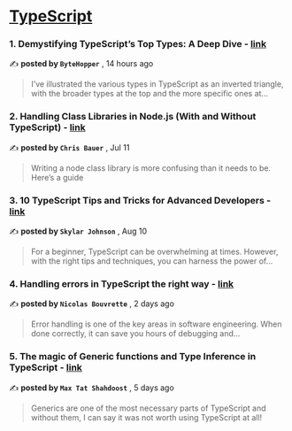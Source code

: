 
<h1><a href=https://medium.com/tag/typescript-tips/recommended target="_blank" rel="noopener noreferrer">TypeScript</a></h1>
<h3>1. Demystifying TypeScript’s Top Types: A Deep Dive - <a href=https://medium.com/@clevyoung/understanding-typescript-top-types-d4da33a790b7?source=tag_recommended_feed---------0-84----------typescript_tips----------f2d8917f_ef03_4a15_96a9_d1d5bbd20359------- target="_blank" rel="noopener noreferrer">link</a></h3>

✍️ **posted by `ByteHopper`** <date> , 14 hours ago</date>

<blockquote>I’ve illustrated the various types in TypeScript as an inverted triangle, with the broader types at the top and the more specific ones at…</blockquote>

<h3>2. Handling Class Libraries in Node.js (With and Without TypeScript) - <a href=https://medium.com/better-programming/handling-class-libraries-in-node-js-with-and-without-typescript-39b73b2186b6?source=tag_recommended_feed---------1-107----------typescript_tips----------f2d8917f_ef03_4a15_96a9_d1d5bbd20359------- target="_blank" rel="noopener noreferrer">link</a></h3>

✍️ **posted by `Chris Bauer`** <date> , Jul 11</date>

<blockquote>Writing a node class library is more confusing than it needs to be. Here’s a guide</blockquote>

<h3>3. 10 TypeScript Tips and Tricks for Advanced Developers - <a href=https://medium.com/@codegirljs/10-typescript-tips-and-tricks-for-advanced-developers-25db6fe6aa72?source=tag_recommended_feed---------2-85----------typescript_tips----------f2d8917f_ef03_4a15_96a9_d1d5bbd20359------- target="_blank" rel="noopener noreferrer">link</a></h3>

✍️ **posted by `Skylar Johnson`** <date> , Aug 10</date>

<blockquote>For a beginner, TypeScript can be overwhelming at times. However, with the right tips and techniques, you can harness the power of…</blockquote>

<h3>4. Handling errors in TypeScript the right way - <a href=https://medium.com/@nbouvrette/handling-errors-in-typescript-the-right-way-ba5e2e8c873?source=tag_recommended_feed---------3-84----------typescript_tips----------f2d8917f_ef03_4a15_96a9_d1d5bbd20359------- target="_blank" rel="noopener noreferrer">link</a></h3>

✍️ **posted by `Nicolas Bouvrette`** <date> , 2 days ago</date>

<blockquote>Error handling is one of the key areas in software engineering. When done correctly, it can save you hours of debugging and…</blockquote>

<h3>5. The magic of Generic functions and Type Inference in TypeScript - <a href=https://medium.com/@maxtsh/the-magic-of-generic-functions-and-inference-in-typescript-1f943d759b7e?source=tag_recommended_feed---------4-85----------typescript_tips----------f2d8917f_ef03_4a15_96a9_d1d5bbd20359------- target="_blank" rel="noopener noreferrer">link</a></h3>

✍️ **posted by `Max Tat Shahdoost`** <date> , 5 days ago</date>

<blockquote>Generics are one of the most necessary parts of TypeScript and without them, I can say it was not worth using TypeScript at all!</blockquote>


